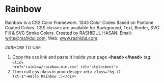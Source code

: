 # Rainbow
Rainbow is a CSS Color Framework. 1343 Color Codes Based on Pantone Coated Colors. CSS classes are available for Background, Text, Border, SVG Fill & SVG Stroke Colors. Created by RASHIDUL HASAN. Email: write@rashidul.com, Web: www.rashidul.com.

###HOW TO USE
1. Copy the css link and paste it inside your page **&lt;head&gt;&lt;/head&gt;** tag: <code>&lt;link href=&quot;rainbow/rainbow.min.css&quot; rel=&quot;stylesheet&quot;&gt;</code>
2. Then call css class in your design: <code>&lt;div class=&quot;bg-17 txt-1&quot;&gt;Hello Rainbow :)&lt;/div&gt;</code>
